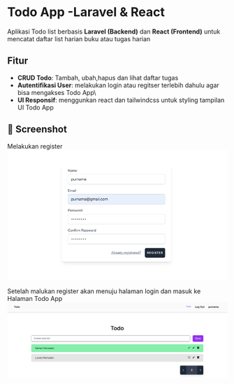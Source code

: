# Todo App -Laravel & React
Aplikasi Todo list berbasis **Laravel (Backend)** dan **React (Frontend)** untuk mencatat daftar list harian buku atau tugas harian

## Fitur
- **CRUD Todo**: Tambah, ubah,hapus dan lihat daftar tugas
- **Autentifikasi User**: melakukan login atau regitser terlebih dahulu agar bisa mengakses Todo App\
- **UI Responsif**: menggunkan react dan tailwindcss untuk styling tampilan UI Todo App

## 📸 Screenshot
Melakukan register
![image alt](https://github.com/Ricpa99/todo/blob/d766045e8b1a79bfd11891187bd5d8cff01a1337/laravel%20-%20react/img/register.png)

Setelah malukan register akan menuju halaman login dan masuk ke Halaman Todo App
![image alt](https://github.com/Ricpa99/todo/blob/6991821e0214d2269208a4741fd170f920ed7aa8/laravel%20-%20react/img/home.png)
